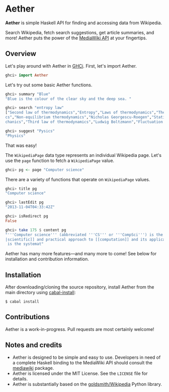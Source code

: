 Aether
======

**Aether** is simple Haskell API for finding and accessing data from Wikipedia.

Search Wikipedia, fetch search suggestions, get article summaries, and more!
Aether puts the power of the [MediaWiki API](http://www.mediawiki.org/wiki/API) at your fingertips.

Overview
--------

Let's play around with Aether in [GHCi](http://www.haskell.org/haskellwiki/GHC/GHCi). 
First, let's import Aether.

```Haskell
ghci> import Aether
```

Let's try out some basic Aether functions.

```Haskell
ghci> summary "Blue"
"Blue is the colour of the clear sky and the deep sea. "

ghci> search "entropy law"
["Second law of thermodynamics","Entropy","Laws of thermodynamics","Thermodynami
cs","Non-equilibrium thermodynamics","Nicholas Georgescu-Roegen","Statistical me
chanics","Third law of thermodynamics","Ludwig Boltzmann","Fluctuation theorem"]

ghci> suggest "Pysics"
"Physics"
```

That was easy!

The `WikipediaPage` data type represents an individual Wikipedia page.
Let's use the `page` function to fetch a `WikipediaPage` value.

```Haskell
ghci> pg <- page "Computer science"
```

There are a variety of functions that operate on `WikipediaPage` values.

```Haskell
ghci> title pg
"Computer science"

ghci> lastEdit pg
"2013-11-04T04:33:42Z"

ghci> isRedirect pg
False

ghci> take 175 $ content pg
"'''Computer science''' (abbreviated '''CS''' or '''CompSci''') is the [[science
|scientific]] and practical approach to [[computation]] and its applications. It
 is the systemat"
```

Aether has many more features&mdash;and many more to come!
See below for installation and contribution information.

Installation
------------

After downloading/cloning the source repository,
install Aether from the main directory using [cabal-install](http://www.haskell.org/haskellwiki/Cabal-Install):

    $ cabal install

Contributions
-------------

Aether is a work-in-progress. Pull requests are most certainly welcome!

Notes and credits
-----------------

* Aether is designed to be simple and easy to use. Developers in need of a complete Haskell binding to the MediaWiki API should consult the [mediawiki](http://hackage.haskell.org/package/mediawiki) package.
* Aether is licensed under the MIT License. See the `LICENSE` file for details.
* Aether is substantially based on the [goldsmith/Wikipedia](http://github.com/goldsmith/Wikipedia) Python library.
